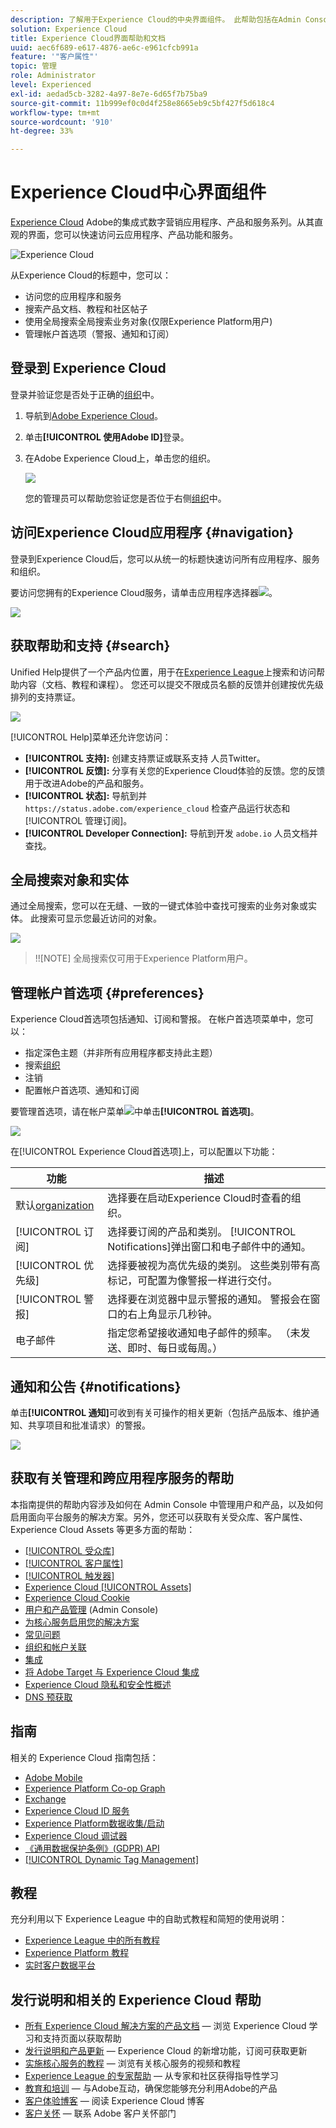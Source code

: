 ```yaml
---
description: 了解用于Experience Cloud的中央界面组件。 此帮助包括在Admin Console中管理用户和产品，为Experience Cloud服务启用应用程序，以及获取有关受众库、客户属性、Experience Cloud资产等内容的帮助。
solution: Experience Cloud
title: Experience Cloud界面帮助和文档
uuid: aec6f689-e617-4876-ae6c-e961cfcb991a
feature: '"客户属性"'
topic: 管理
role: Administrator
level: Experienced
exl-id: aedad5cb-3282-4a97-8e7e-6d65f7b75ba9
source-git-commit: 11b999ef0c0d4f258e8665eb9c5bf427f5d618c4
workflow-type: tm+mt
source-wordcount: '910'
ht-degree: 33%

---
```


# Experience Cloud中心界面组件

[Experience Cloud](https://experience.adobe.com) Adobe的集成式数字营销应用程序、产品和服务系列。从其直观的界面，您可以快速访问云应用程序、产品功能和服务。

![Experience Cloud](assets/landing.png)

从Experience Cloud的标题中，您可以：

* 访问您的应用程序和服务
* 搜索产品文档、教程和社区帖子
* 使用全局搜索全局搜索业务对象(仅限Experience Platform用户)
* 管理帐户首选项（警报、通知和订阅）

## 登录到 Experience Cloud

登录并验证您是否处于正确的[组织](organizations.md)中。

1. 导航到[Adobe Experience Cloud](https://experience.adobe.com)。
1. 单击&#x200B;**[!UICONTROL 使用Adobe ID]**&#x200B;登录。
1. 在Adobe Experience Cloud上，单击您的组织。

   ![](assets/organizations-menu.png)

   您的管理员可以帮助您验证您是否位于右侧[组织](organizations.md)中。

## 访问Experience Cloud应用程序 {#navigation}

登录到Experience Cloud后，您可以从统一的标题快速访问所有应用程序、服务和组织。

要访问您拥有的Experience Cloud服务，请单击应用程序选择器![](assets/menu-icon.png)。

![](assets/platform-core-services.png)

## 获取帮助和支持 {#search}

Unified Help提供了一个产品内位置，用于在[Experience League](https://experienceleague.adobe.com/?lang=zh-Hans#home)上搜索和访问帮助内容（文档、教程和课程）。 您还可以提交不限成员名额的反馈并创建按优先级排列的支持票证。

![](assets/search-menu.png)

[!UICONTROL Help]菜单还允许您访问：

* **[!UICONTROL 支持]:** 创建支持票证或联系支持  人员Twitter。
* **[!UICONTROL 反馈]:** 分享有关您的Experience Cloud体验的反馈。您的反馈用于改进Adobe的产品和服务。
* **[!UICONTROL 状态]:** 导航到并 `https://status.adobe.com/experience_cloud` 检查产品运行状态和 [!UICONTROL 管理订阅]。
* **[!UICONTROL Developer Connection]:** 导航到开发 `adobe.io` 人员文档并查找。

## 全局搜索对象和实体

通过全局搜索，您可以在无缝、一致的一键式体验中查找可搜索的业务对象或实体。 此搜索可显示您最近访问的对象。

![](assets/platform-search.png)

>!![NOTE]
全局搜索仅可用于Experience Platform用户。

## 管理帐户首选项 {#preferences}

Experience Cloud首选项包括通知、订阅和警报。 在帐户首选项菜单中，您可以：

* 指定深色主题（并非所有应用程序都支持此主题）
* 搜索[组织](organizations.md)
* 注销
* 配置帐户首选项、通知和订阅

要管理首选项，请在帐户菜单![](assets/preferences-icon-sm.png)中单击&#x200B;**[!UICONTROL 首选项]**。

![](assets/preferences-page.png)

在[!UICONTROL Experience Cloud首选项]上，可以配置以下功能：

| 功能 | 描述 |
|--- |--- |
| 默认[organization](organizations.md) | 选择要在启动Experience Cloud时查看的组织。 |
| [!UICONTROL 订阅] | 选择要订阅的产品和类别。 [!UICONTROL Notifications]弹出窗口和电子邮件中的通知。 |
| [!UICONTROL 优先级] | 选择要被视为高优先级的类别。 这些类别带有高标记，可配置为像警报一样进行交付。 |
| [!UICONTROL 警报] | 选择要在浏览器中显示警报的通知。 警报会在窗口的右上角显示几秒钟。 |
| 电子邮件 | 指定您希望接收通知电子邮件的频率。 （未发送、即时、每日或每周。） |

## 通知和公告 {#notifications}

单击&#x200B;**[!UICONTROL 通知]**&#x200B;可收到有关可操作的相关更新（包括产品版本、维护通知、共享项目和批准请求）的警报。

![](assets/notifications-menu-small.png)

## 获取有关管理和跨应用程序服务的帮助

本指南提供的帮助内容涉及如何在 Admin Console 中管理用户和产品，以及如何启用面向平台服务的解决方案。另外，您还可以获取有关受众库、客户属性、Experience Cloud Assets 等更多方面的帮助：

* [[!UICONTROL 受众库]](audience-library.md)
* [[!UICONTROL 客户属性]](attributes.md)
* [[!UICONTROL 触发器]](triggers.md)
* [Experience Cloud [!UICONTROL Assets]](experience-cloud-assets.md)
* [Experience Cloud Cookie](cookies-privacy.md)
* [用户和产品管理](admin-getting-started.md) (Admin Console)
* [为核心服务启用您的解决方案](core-services.md)
* [常见问题](admin-getting-started.md)
* [组织和帐户关联](organizations.md)
* [集成](marketing-cloud-integrations.md)
* [将 Adobe Target 与 Experience Cloud 集成](https://experienceleague.adobe.com/docs/target/using/integrate/a4t/a4t.html?lang=zh-Hans)
* [Experience Cloud 隐私和安全性概述](assets/Adobe-Marketing-Cloud-Privacy-and-Security-Overview.pdf)
* [DNS 预获取](admin-getting-started.md#concept_6BC8C6856E3644F8956D7AD0A96383B7)

## 指南

相关的 Experience Cloud 指南包括：

* [Adobe Mobile](https://experienceleague.adobe.com/docs/mobile-services/using/home.html?lang=en)
* [Experience Platform Co-op Graph](https://experienceleague.adobe.com/docs/device-co-op/using/home.html?lang=en)
* [Exchange](https://exchange.adobe.com/experiencecloud)
* [Experience Cloud ID 服务](https://experienceleague.adobe.com/docs/id-service/using/home.html?lang=en)
* [Experience Platform数据收集/启动](https://experienceleague.adobe.com/docs/launch.html?lang=en)
* [Experience Cloud 调试器](https://experienceleague.adobe.com/docs/debugger/using/experience-cloud-debugger.html?lang=zh-Hans)
* [《通用数据保护条例》(GDPR) API](https://www.adobe.io/apis/experiencecloud/gdpr.html)
* [[!UICONTROL Dynamic Tag Management]](https://experienceleague.adobe.com/docs/dtm/using/dtm-home.html?lang=zh-Hans)

## 教程

充分利用以下 Experience League 中的自助式教程和简短的使用说明：

* [Experience League 中的所有教程](https://experienceleague.adobe.com/?lang=zh-Hans#quick-how-tos)
* [Experience Platform 教程](https://experienceleague.adobe.com/docs/launch-learn/tutorials/overview.html?lang=en)
* [实时客户数据平台](https://experienceleague.adobe.com/docs/platform-learn/tutorials/application-services/rtcdp/understanding-the-real-time-customer-data-platform.html?lang=en)

## 发行说明和相关的 Experience Cloud 帮助

* [所有 Experience Cloud 解决方案的产品文档](https://experienceleague.adobe.com/docs/home.html?lang=en) — 浏览 Experience Cloud 学习和支持页面以获取帮助
* [发行说明和产品更新](https://experienceleague.adobe.com/docs/release-notes/experience-cloud/current.html?lang=en) — Experience Cloud 的新增功能，订阅可获取更新
* [实施核心服务的教程](https://experienceleague.adobe.com/docs/launch-learn/tutorials/overview.html?lang=en) — 浏览有关核心服务的视频和教程
* [Experience League 的专家帮助](https://experienceleague.adobe.com/cn) — 从专家和社区获得指导性学习
* [教育和培训](https://helpx.adobe.com/cn/learning.html?promoid=KAUDK)  — 与Adobe互动，确保您能够充分利用Adobe的产品
* [客户体验博客](https://blog.adobe.com/en/topics/digital-transformation.html) — 阅读 Experience Cloud 博客
* [客户关怀](https://experienceleague.adobe.com/?support-solution=General#support) — 联系 Adobe 客户关怀部门
